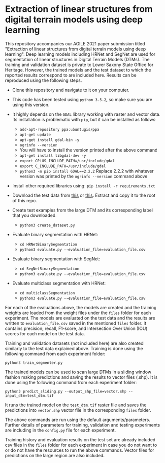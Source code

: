 # Extraction of linear structures from digital terrain models using deep learning

This repository accompanies our AGILE 2021 paper submission titled "Extraction of linear structures from digital terrain models using deep learning". Deep learning models including HRNet and SegNet are used for segmentation of linear structures in Digital Terrain Models (DTMs). The training and validation dataset is private to Lower Saxony State Office for Heritage. However, the trained models and the test dataset to which the reported results correspond to are included here. Results can be reproduced using the following steps.



*   Clone this repository and navigate to it on your computer.
*   This code has been tested using `python 3.5.2`, so make sure you are using this version.
*   It highly depends on the `GDAL` library working with raster and vector data. Its installation is problematic with `pip`, but it can be installed as follows:
    * `add-apt-repository ppa:ubuntugis/ppa`
    * `apt-get update`
    * `apt-get install gdal-bin -y`
    * `ogrinfo --version`
    * You will have to install the version printed after the above command
    * `apt-get install libgdal-dev -y`
    * `export CPLUS_INCLUDE_PATH=/usr/include/gdal`
    * `export C_INCLUDE_PATH=/usr/include/gdal`
    * `python3 -m pip install GDAL==2.2.2` Replace 2.2.2 with whatever version was printed by the `ogrinfo --version` command above
    
*   Install other required libraries using:
    `pip install -r requirements.txt`

*   Download the test data from [this](https://seafile.cloud.uni-hannover.de/d/95a74b9a5b0e4e639077/) or [this](newlink.com). Extract and copy it to the root of this repo. 

*   Create test examples from the large DTM and its corresponding label that you downloaded: 
    *   `python3 create_dataset.py`
*   Evaluate binary segmentation with HRNet:

    *   `cd HRNetBinarySegmentation`
    *   `python3 evaluate.py --evaluation_file=evaluation_file.csv`

*   Evaluate binary segmentation with SegNet:
    *   `cd SegNetBinarySegmentation`
    *   `python3 evaluate.py --evaluation_file=evaluation_file.csv`

*   Evaluate multiclass segmentation with HRNet:

    *   `cd multiclassSegmentation`
    *   `python3 evaluate.py --evaluation_file=evaluation_file.csv`

For each of the evaluations above, the models are created and the training weights are loaded from the weight files under the `files` folder for each experiment. The models are evaluated on the test data and the results are written to `evaluation_file.csv` saved in the mentioned `files` folder. It contains precision, recall, F1-score, and Intersection Over Union (IOU) scores for each model on the test data.

Training and validation datasets (not included here) are also created similarly to the test data explained above. Training is done using the following command from each experiment folder:

`python3 train_segmenter.py`


The trained models can be used to scan large DTMs in a sliding window fashion making predictions and saving the results to vector files (.shp). It is done using the following command from each experiment folder:



```
python3 predict_sliding.py --output_shp_file=vector.shp --input_dtm=test_dtm.tif
```

It runs the trained model on the `test_dtm.tif` raster file and saves the predictions into `vector.shp` vector file in the corresponding `files` folder.

The above commands are run using the default arguments/parameters. Further details of parameters for training, validation and testing experiments are including in the `config.py` file for each experiment. 

Training history and evaluation results on the test set are already included csv files in the `files` folder for each experiment in case you do not want to or do not have the resources to run the above commands. Vector files for predictions on the large region are also included. 
